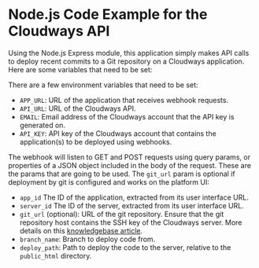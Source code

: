 # Node.js Code Example for the Cloudways API

Using the Node.js Express module, this application simply makes API calls to deploy recent commits to a Git repository on a Cloudways application. Here are some variables that need to be set:

There are a few environment variables that need to be set:

- `APP_URL`: URL of the application that receives webhook requests.
- `API_URL`: URL of the Cloudways API.
- `EMAIL`: Email address of the Cloudways account that the API key is generated on.
- `API_KEY`: API key of the Cloudways account that contains the application(s) to be deployed using webhooks.

The webhook will listen to GET and POST requests using query params, or properties of a JSON object included in the body of the request. These are the params that are going to be used. The `git_url` param is optional if deployment by git is configured and works on the platform UI:

- `app_id` The ID of the application, extracted from its user interface URL.
- `server_id` The ID of the server, extracted from its user interface URL.
- `git_url` (optional): URL of the git repository. Ensure that the git repository host contains the SSH key of the Cloudways server. More details on this [knowledgebase article](https://support.cloudways.com/en/articles/5124087-deploy-code-to-your-application-using-git#h_052e37347c).
- `branch_name`: Branch to deploy code from.
- `deploy_path`: Path to deploy the code to the server, relative to the `public_html` directory.